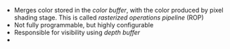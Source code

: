 - Merges color stored in the _color buffer_, with the color produced by pixel shading stage. This is called _rasterized operations pipeline_ (ROP)
- Not fully programmable, but highly configurable
- Responsible for visibility using _depth buffer_
- 